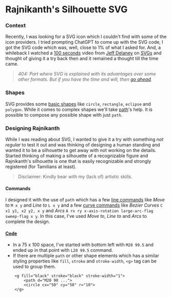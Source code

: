 # Rajnikanth's Silhouette SVG


### Context
Recently, I was looking for a SVG icon which I couldn't find with some of the icon providers. I tried prompting ChatGPT to come up with the SVG code, I got the SVG code which was, well, close to 1% of what I asked for. And, a whileback I watched a [100 seconds](https://www.youtube.com/playlist?list=PL0vfts4VzfNiI1BsIK5u7LpPaIDKMJIDN) video from [Jeff Delaney](https://fireship.io/contributors/jeff-delaney/#:~:text=Jeff%20Delaney%20is%20a%20Google,the%20creator%20of%20fireship.io.) on [SVGs](https://youtu.be/emFMHH2Bfvo?si=DsM7Lo-clZS9W4Zq) and thought of giving it a try back then and it remained a thought till the time came.


> *404: Part where SVG is explained with its advantages over some other formats.*
*But if you have the time and will, then [go ahead](https://developer.mozilla.org/en-US/docs/Web/SVG).*


### Shapes
SVG provides some [basic shapes](https://developer.mozilla.org/en-US/docs/Web/SVG/Tutorial/Basic_Shapes) like `circle`, `rectangle`, `eclipse` and `polygon`. While it comes to complex shapes we'll take [path](https://developer.mozilla.org/en-US/docs/Web/SVG/Tutorial/Paths)'s help. It is possible to compose any possible shape with just `path`. 


### Designing Rajnikanth
While I was reading about SVG, I wanted to give it a try with something *not regular* to test it out and was thinking of designing a human standing and wanted it to be a silhouette to get away with not working on the details. Started thinking of making a silhouette of a recognizable figure and Rajnikanth's silhouette is one that is easily recognizable and strongly registered (for Tamilians at least).

> Disclaimer: Kindly bear with my (lack of) artistic skills.

#### Commands
I designed it with the use of `path` which has a few [line commands](https://developer.mozilla.org/en-US/docs/Web/SVG/Tutorial/Paths#line_commands) like *Move to* `M x y` and *Line to* `L x y` and a few [curve commands](https://developer.mozilla.org/en-US/docs/Web/SVG/Tutorial/Paths#curve_commands) like *Bezier Curves* `C x1 y1, x2 y2, x y` and *Arcs* `A rx ry x-axis-rotation large-arc-flag sweep-flag x y`. 
In this case, I've used *Move to*, *Line to* and *Arcs* to complete the design.

#### [Code](/superstar.svg)

* In a 75 x 100 space, I've started with bottom left with `M20 99.5` and ended up in that point with `L20 99.5` command.
* If there are multiple `path` or other shape elements which has a similar styling properties like `fill`, `stroke` and `stroke-width`,  `<g>` tag can be used to group them.
```
    <g fill="black" stroke="black" stroke-width="1">
        <path d="M20 90 ...">
        <circle cx="50" cy="50" r="10">
    </g>
```
